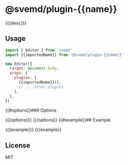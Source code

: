 # @svemd/plugin-{{name}}



{{{desc}}}

## Usage

```js
import { Editor } from 'svemd'
import {{importedName}} from '@svemd/plugin-{{name}}'

new Editor({
  target: document.body,
  props: {
    plugins: [
      {{importedName}}(),
      // ... other plugins
    ],
  },
})
```

{{#options}}### Options

{{{options}}}
{{/options}}
{{#example}}## Example

{{{example}}}
{{/example}}
## License

MIT
